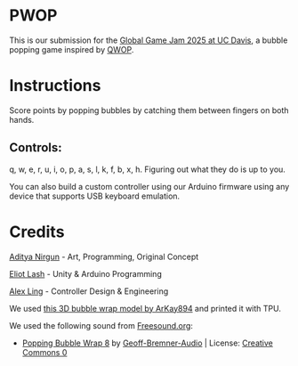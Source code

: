 # PWOP
This is our submission for the [Global Game Jam 2025 at UC Davis](https://globalgamejam.org/jam-sites/2025/uc-davis), a bubble popping game inspired by [QWOP](https://foddy.net/Athletics.html).

# Instructions
Score points by popping bubbles by catching them between fingers on both hands.

## Controls:
q, w, e, r, u, i, o, p, a, s, l, k, f, b, x, h.
Figuring out what they do is up to you.

You can also build a custom controller using our Arduino firmware using any device that supports USB keyboard emulation.

# Credits
[Aditya Nirgun](https://adityanirgun.github.io/) - Art, Programming, Original Concept

[Eliot Lash](https://www.eliotlash.com) - Unity & Arduino Programming

[Alex Ling](https://rufusdufus0.itch.io/) - Controller Design & Engineering

We used [this 3D bubble wrap model by ArKay894](https://www.myminifactory.com/object/3d-print-printable-bubble-wrap-159491) and printed it with TPU.

We used the following sound from [Freesound.org](https://freesound.org/):
* [Popping Bubble Wrap 8](https://freesound.org/people/Geoff-Bremner-Audio/sounds/754232/)  by  [Geoff-Bremner-Audio](https://freesound.org/people/Geoff-Bremner-Audio/)  | License:  [Creative Commons 0](http://creativecommons.org/publicdomain/zero/1.0/) 